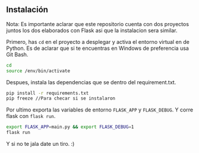 ## Instalación
Nota: Es importante aclarar que este repositorio cuenta con dos proyectos juntos los dos elaborados con Flask asi que la instalacion sera similar.

Primero, has `cd` en el proyecto a desplegar y activa el entorno virtual en de Python. Es de aclarar que si te encuentras en Windows de preferencia usa Git Bash.

```bash
cd
source /env/bin/activate
```
Despues, instala las dependencias que se dentro del requirement.txt.

```bash
pip install -r requirements.txt
pip freeze //Para checar si se instalaron
```

Por ultimo exporta las variables de entorno `FLASK_APP` y `FLASK_DEBUG`. Y corre flask con `flask run`.

```bash
export FLASK_APP=main.py && export FLASK_DEBUG=1
flask run
```

Y si no te jala date un tiro. :)
